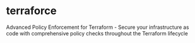 # terraforce
Advanced Policy Enforcement for Terraform - Secure your infrastructure as code with comprehensive policy checks throughout the Terraform lifecycle
